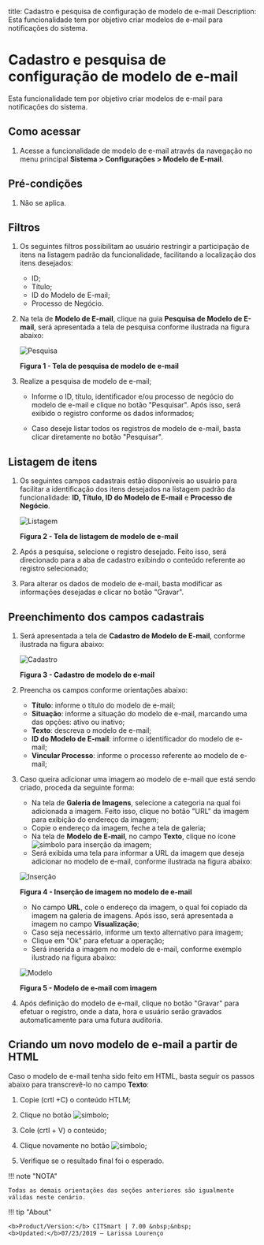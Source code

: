 title: Cadastro e pesquisa de configuração de modelo de e-mail
Description: Esta funcionalidade tem por objetivo criar modelos de e-mail para notificações do sistema.
# Cadastro e pesquisa de configuração de modelo de e-mail

Esta funcionalidade tem por objetivo criar modelos de e-mail para notificações do sistema.

Como acessar
--------------

1. Acesse a funcionalidade de modelo de e-mail através da navegação no menu principal **Sistema > Configurações > Modelo de E-mail**.

Pré-condições
---------------

1. Não se aplica.

Filtros
---------

1. Os seguintes filtros possibilitam ao usuário restringir a participação de itens na listagem padrão da funcionalidade, facilitando
a localização dos itens desejados:

    - ID;
    - Título;
    - ID do Modelo de E-mail;
    - Processo de Negócio.
    
2. Na tela de **Modelo de E-mail**, clique na guia **Pesquisa de Modelo de E-mail**, será apresentada a tela de pesquisa conforme 
ilustrada na figura abaixo:

    ![Pesquisa](images/mod-email.img1.png)
    
    **Figura 1 - Tela de pesquisa de modelo de e-mail**
    
3. Realize a pesquisa de modelo de e-mail;

    - Informe o ID, título, identificador e/ou processo de negócio do modelo de e-mail e clique no botão "Pesquisar". Após isso, 
    será exibido o registro conforme os dados informados;
    
    - Caso deseje listar todos os registros de modelo de e-mail, basta clicar diretamente no botão "Pesquisar".
    
Listagem de itens
------------------

1. Os seguintes campos cadastrais estão disponíveis ao usuário para facilitar a identificação dos itens desejados na listagem 
padrão da funcionalidade: **ID, Título, ID do Modelo de E-mail** e **Processo de Negócio**.

    ![Listagem](images/mod-email.img2.png)
    
    **Figura 2 - Tela de listagem de modelo de e-mail**
    
2. Após a pesquisa, selecione o registro desejado. Feito isso, será direcionado para a aba de cadastro exibindo o conteúdo 
referente ao registro selecionado;

3. Para alterar os dados de modelo de e-mail, basta modificar as informações desejadas e clicar no botão "Gravar".

Preenchimento dos campos cadastrais
-------------------------------------

1. Será apresentada a tela de **Cadastro de Modelo de E-mail**, conforme ilustrada na figura abaixo:

    ![Cadastro](images/mod-email.img3.png)
    
    **Figura 3 - Cadastro de modelo de e-mail**
    
2. Preencha os campos conforme orientações abaixo:

    - **Título**: informe o título do modelo de e-mail;
    - **Situação**: informe a situação do modelo de e-mail, marcando uma das opções: ativo ou inativo;
    - **Texto**: descreva o modelo de e-mail;
    - **ID do Modelo de E-mail**: informe o identificador do modelo de e-mail;
    - **Vincular Processo**: informe o processo referente ao modelo de e-mail;
    
3. Caso queira adicionar uma imagem ao modelo de e-mail que está sendo criado, proceda da seguinte forma:

    - Na tela de **Galeria de Imagens**, selecione a categoria na qual foi adicionada a imagem. Feito isso, clique no botão "URL"
    da imagem para exibição do endereço da imagem;
    - Copie o endereço da imagem, feche a tela de galeria;
    - Na tela de **Modelo de E-mail**, no campo **Texto**, clique no ícone ![simbolo](images/simb-img.jpg) para inserção da 
    imagem;
    - Será exibida uma tela para informar a URL da imagem que deseja adicionar no modelo de e-mail, conforme ilustrada na figura 
    abaixo:
    
    ![Inserção](images/mod-email.img4.png)
    
    **Figura 4 - Inserção de imagem no modelo de e-mail**
    
    - No campo **URL**, cole o endereço da imagem, o qual foi copiado da imagem na galeria de imagens. Após isso, será 
    apresentada a imagem no campo **Visualização**;
    - Caso seja necessário, informe um texto alternativo para imagem;
    - Clique em "Ok" para efetuar a operação;
    - Será inserida a imagem no modelo de e-mail, conforme exemplo ilustrado na figura abaixo:
    
    ![Modelo](images/mod-email.img5.png)
    
    **Figura 5 - Modelo de e-mail com imagem**
    
4. Após definição do modelo de e-mail, clique no botão "Gravar" para efetuar o registro, onde a data, hora e usuário serão 
gravados automaticamente para uma futura auditoria.

Criando um novo modelo de e-mail a partir de HTML
---------------------------------------------------

Caso o modelo de e-mail tenha sido feito em HTML, basta seguir os passos abaixo para transcrevê-lo no campo **Texto**:

1. Copie (crtl +C) o conteúdo HTLM;

2. Clique no botão ![simbolo](images/simb-cod.jpg);

3. Cole (crtl + V) o conteúdo;

4. Clique novamente no botão ![simbolo](images/simb-cod.jpg);

5. Verifique se o resultado final foi o esperado.

!!! note "NOTA"

    Todas as demais orientações das seções anteriores são igualmente válidas neste cenário.
    
!!! tip "About"

    <b>Product/Version:</b> CITSmart | 7.00 &nbsp;&nbsp;
    <b>Updated:</b>07/23/2019 – Larissa Lourenço
